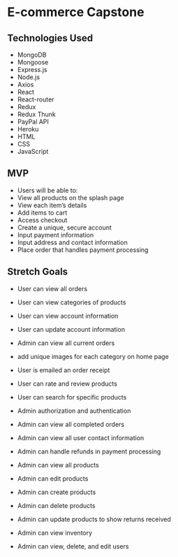 # E-commerce Capstone

## Technologies Used

- MongoDB
- Mongoose
- Express.js
- Node.js
- Axios
- React
- React-router
- Redux
- Redux Thunk
- PayPal API
- Heroku
- HTML
- CSS
- JavaScript

## MVP

- Users will be able to:
- View all products on the splash page
- View each item’s details
- Add items to cart
- Access checkout
- Create a unique, secure account
- Input payment information
- Input address and contact information
- Place order that handles payment processing

## Stretch Goals

- User can view all orders
- User can view categories of products
- User can view account information
- User can update account information
- Admin can view all current orders

- add unique images for each category on home page
- User is emailed an order receipt
- User can rate and review products
- User can search for specific products
- Admin authorization and authentication
- Admin can view all completed orders
- Admin can view all user contact information
- Admin can handle refunds in payment processing
- Admin can view all products
- Admin can edit products
- Admin can create products
- Admin can delete products
- Admin can update products to show returns received
- Admin can view inventory
- Admin can view, delete, and edit users
